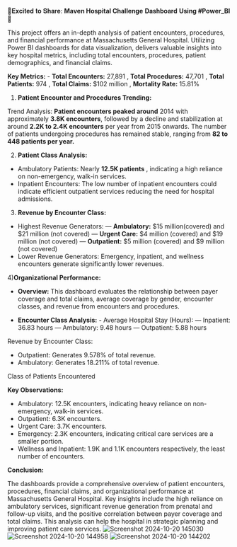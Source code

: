 🌟𝐄𝐱𝐜𝐢𝐭𝐞𝐝 𝐭𝐨 𝐒𝐡𝐚𝐫𝐞: **Maven Hospital Challenge** 𝐃𝐚𝐬𝐡𝐛𝐨𝐚𝐫𝐝 **Using #Power_BI**🌟 


This project offers an in-depth analysis of patient encounters, procedures, and financial performance at Massachusetts General Hospital. Utilizing Power BI dashboards for data visualization, delivers valuable insights into key hospital metrics, including total encounters, procedures, patient demographics, and financial claims.

**Key Metrics:** - **Total Encounters:** 27,891 , **Total Procedures:** 47,701 , **Total Patients:** 974 , **Total Claims:** $102 million , **Mortality Rate:** 15.81%

1) **Patient Encounter and Procedures Trending:**

Trend Analysis: **Patient encounters peaked around** 2014 with approximately **3.8K encounters**, followed by a decline and stabilization at around **2.2K to 2.4K encounters** per year from 2015 onwards. The number of patients undergoing procedures has remained stable, ranging from **82 to 448 patients per year.**

2) **Patient Class Analysis:**

* Ambulatory Patients: Nearly **12.5K patients** , indicating a high reliance on non-emergency, walk-in services.
* Inpatient Encounters: The low number of inpatient encounters could indicate efficient outpatient services reducing the need for hospital admissions.

3) **Revenue by Encounter Class:**

* Highest Revenue Generators: — **Ambulatory:** $15 million(covered) and $21 million (not covered) — **Urgent Care:** $4 million (covered) and $19 million (not covered) — **Outpatient:** $5 million (covered) and $9 million (not covered)
* Lower Revenue Generators: Emergency, inpatient, and wellness encounters generate significantly lower revenues.

4)**Organizational Performance:** 

* **Overview:** This dashboard evaluates the relationship between payer coverage and total claims, average coverage by gender, encounter classes, and revenue from encounters and procedures.

* **Encounter Class Analysis:** - Average Hospital Stay (Hours): — Inpatient: 36.83 hours — Ambulatory: 9.48 hours — Outpatient: 5.88 hours

Revenue by Encounter Class:

* Outpatient: Generates 9.578% of total revenue.
* Ambulatory: Generates 18.211% of total revenue.

Class of Patients Encountered

**Key Observations:**

* Ambulatory: 12.5K encounters, indicating heavy reliance on non-emergency, walk-in services.
* Outpatient: 6.3K encounters.
* Urgent Care: 3.7K encounters.
* Emergency: 2.3K encounters, indicating critical care services are a smaller portion.
* Wellness and Inpatient: 1.9K and 1.1K encounters respectively, the least number of encounters.

**Conclusion:** 

The dashboards provide a comprehensive overview of patient encounters, procedures, financial claims, and organizational performance at Massachusetts General Hospital. Key insights include the high reliance on ambulatory services, significant revenue generation from prenatal and follow-up visits, and the positive correlation between payer coverage and total claims. This analysis can help the hospital in strategic planning and improving patient care services.
![Screenshot 2024-10-20 145030](https://github.com/user-attachments/assets/e4f6f5e2-ae5d-4cba-8c6a-798ddcb67a90)
![Screenshot 2024-10-20 144958](https://github.com/user-attachments/assets/80bf7979-835b-4f31-9180-4b513c34c4a3)
![Screenshot 2024-10-20 144202](https://github.com/user-attachments/assets/7ca8aec6-6596-45a6-962d-a08f4e35a07a)
